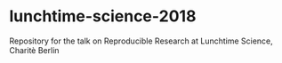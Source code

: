 # lunchtime-science-2018
Repository for the talk on Reproducible Research at Lunchtime Science, Charitè Berlin
